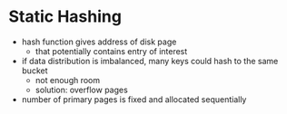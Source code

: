 # Static Hashing
- hash function gives address of disk page 
	- that potentially contains entry of interest
- if data distribution is imbalanced, many keys could hash to the same bucket
	- not enough room
	- solution: overflow pages
- number of primary pages is fixed and allocated sequentially